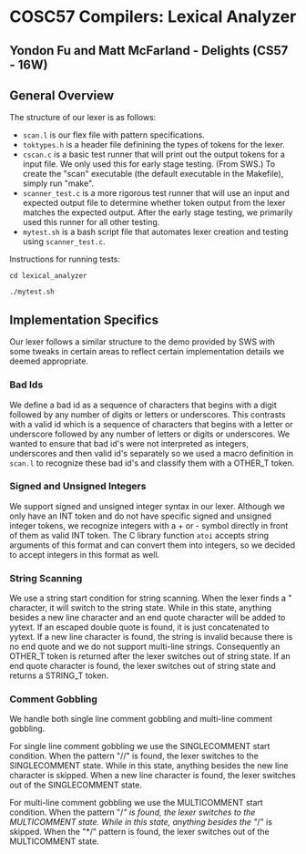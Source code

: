 # COSC57 Compilers: Lexical Analyzer
## Yondon Fu and Matt McFarland - Delights (CS57 - 16W)

## General Overview
The structure of our lexer is as follows:

* `scan.l` is our flex file with pattern specifications.
* `toktypes.h` is a header file definining the types of tokens for the lexer.
* `cscan.c` is a basic test runner that will print out the output tokens for a input file. We only used this for early stage testing. (From SWS.) To create the "scan" executable (the default executable in the Makefile), simply run "make".
* `scanner_test.c` is a more rigorous test runner that will use an input and expected output file to determine whether token output from the lexer matches the expected output. After the early stage testing, we primarily used this runner for all other testing.
* `mytest.sh` is a bash script file that automates lexer creation and testing using `scanner_test.c`.

Instructions for running tests:

`cd lexical_analyzer`

`./mytest.sh`

## Implementation Specifics
Our lexer follows a similar structure to the demo provided by SWS with some tweaks in certain areas to reflect certain implementation details we deemed appropriate.

### Bad Ids
We define a bad id as a sequence of characters that begins with a digit followed by any number of digits or letters or underscores. This contrasts with a valid id which is a sequence of characters that begins with a letter or underscore followed by any number of letters or digits or underscores. We wanted to ensure that bad id's were not interpreted as integers, underscores and then valid id's separately so we used a macro definition in `scan.l` to recognize these bad id's and classify them with a OTHER_T token.

### Signed and Unsigned Integers
We support signed and unsigned integer syntax in our lexer. Although we only have an INT token and do not have specific signed and unsigned integer tokens, we recognize integers with a + or - symbol directly in front of them as valid INT token. The C library function `atoi` accepts string arguments of this format and can convert them into integers, so we decided to accept integers in this format as well.

### String Scanning
We use a string start condition for string scanning. When the lexer finds a " character, it will switch to the string state. While in this state, anything besides a new line character and an end quote character will be added to yytext. If an escaped double quote is found, it is just concatenated to yytext. If a new line character is found, the string is invalid because there is no end quote and we do not support multi-line strings. Consequently an OTHER_T token is returned after the lexer switches out of string state. If an end quote character is found, the lexer switches out of string state and returns a STRING_T token.

### Comment Gobbling
We handle both single line comment gobbling and multi-line comment gobbling.

For single line comment gobbling we use the SINGLECOMMENT start condition. When the pattern "//" is found, the lexer switches to the SINGLECOMMENT state. While in this state, anything besides the new line character is skipped. When a new line character is found, the lexer switches out of the SINGLECOMMENT state.

For multi-line comment gobbling we use the MULTICOMMENT start condition. When the pattern "/*" is found, the lexer switches to the MULTICOMMENT state. While in this state, anything besides the "*/" is skipped. When the "*/" pattern is found, the lexer switches out of the MULTICOMMENT state.


